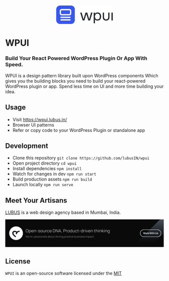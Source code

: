<p align="center"><img width="180px" src="https://raw.githubusercontent.com/lubusIN/wpui/9495122a127424b01d2c71d0e4ffb82d8a7bcf3c/src/img/wpui_logo.svg"></p>


# WPUI
### Build Your React Powered WordPress Plugin Or App With Speed.
WPUI is a design pattern library built upon WordPress components Which gives you the building blocks you need to build your react-powered WordPress plugin or app. Spend less time on UI and more time building your idea.

## Usage
- Visit https://wpui.lubus.in/
- Browser UI patterns
- Refer or copy code to your WordPress Plugin or standalone app

## Development 
- Clone this repository `git clone https://github.com/lubusIN/wpui`
- Open project directory `cd wpui`
- Install dependencies `npm install`
- Watch for changes in dev `npm run start`
- Build production assets `npm run build`
- Launch locally `npm run serve`

## Meet Your Artisans

[LUBUS](http://lubus.in) is a web design agency based in Mumbai, India.

<a href="https://cal.com/lubus">
<img src="https://raw.githubusercontent.com/lubusIN/.github/refs/heads/main/profile/banner.png" />
</a>

## License

`WPUI` is an open-source software licensed under the [MIT](LICENSE)

